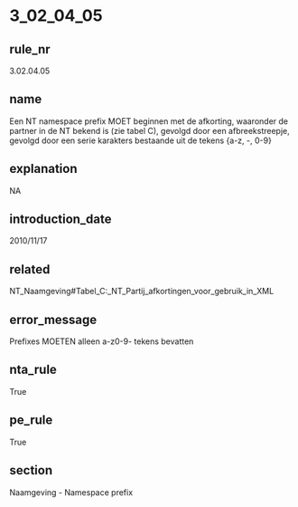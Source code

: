 # 3_02_04_05

## rule_nr
3.02.04.05

## name
Een NT namespace prefix MOET beginnen met de afkorting, waaronder de partner in de NT bekend is (zie tabel C), gevolgd door een afbreekstreepje, gevolgd door een serie karakters bestaande uit de tekens {a-z, -, 0-9}

## explanation
NA

## introduction_date
2010/11/17

## related
NT_Naamgeving#Tabel_C:_NT_Partij_afkortingen_voor_gebruik_in_XML

## error_message
Prefixes MOETEN alleen a-z0-9- tekens bevatten

## nta_rule
True

## pe_rule
True

## section
Naamgeving - Namespace prefix


